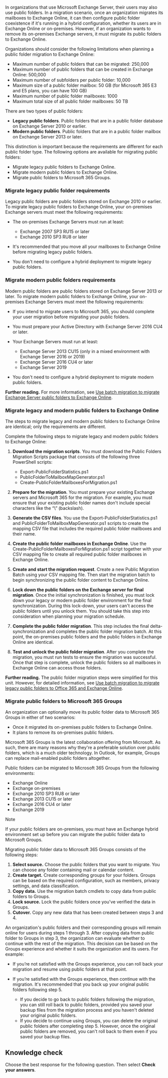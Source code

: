 In organizations that use Microsoft Exchange Server, their users may also use public folders. In a migration scenario, once an organization migrates its mailboxes to Exchange Online, it can then configure public folder coexistence if it's running in a hybrid configuration, whether its users are in Exchange Online or on-premises. However, if an organization wants to remove its on-premises Exchange servers, it must migrate its public folders to Exchange Online.

Organizations should consider the following limitations when planning a public folder migration to Exchange Online:

 -  Maximum number of public folders that can be migrated: 250,000
 -  Maximum number of public folders that can be created in Exchange Online: 500,000
 -  Maximum number of subfolders per public folder: 10,000
 -  Maximum size of a public folder mailbox: 50 GB (for Microsoft 365 E3 and E5 plans, you can have 100 GB)
 -  Maximum number of public folder mailboxes: 1000
 -  Maximum total size of all public folder mailboxes: 50 TB

There are two types of public folders:

 -  **Legacy public folders**. Public folders that are in a public folder database on Exchange Server 2010 or earlier.
 -  **Modern public folders**. Public folders that are in a public folder mailbox on Exchange Server 2013 or later.

‎This distinction is important because the requirements are different for each public folder type. The following options are available for migrating public folders:

 -  Migrate legacy public folders to Exchange Online.
 -  Migrate modern public folders to Exchange Online.
 -  Migrate public folders to Microsoft 365 Groups.

### Migrate legacy public folder requirements

Legacy public folders are public folders stored on Exchange 2010 or earlier. To migrate legacy public folders to Exchange Online, your on-premises Exchange servers must meet the following requirements:

 -  The on-premises Exchange Servers must run at least:
    
     -  Exchange 2007 SP3 RU15 or later
     -  Exchange 2010 SP3 RU8 or later
 -  It's recommended that you move all your mailboxes to Exchange Online before migrating legacy public folders.
 -  You don't need to configure a hybrid deployment to migrate legacy public folders.

### Migrate modern public folders requirements

Modern public folders are public folders stored on Exchange Server 2013 or later. To migrate modern public folders to Exchange Online, your on-premises Exchange Servers must meet the following requirements:

 -  If you intend to migrate users to Microsoft 365, you should complete your user migration before migrating your public folders.
 -  You must prepare your Active Directory with Exchange Server 2016 CU4 or later.
 -  Your Exchange Servers must run at least:
    
     -  Exchange Server 2013 CU15 (only in a mixed environment with Exchange Server 2016 or 2019)
     -  Exchange Server 2016 CU4 or later
     -  Exchange Server 2019
 -  You don't need to configure a hybrid deployment to migrate modern public folders.

**Further reading.** For more information, see [Use batch migration to migrate Exchange Server public folders to Exchange Online](/exchange/collaboration-exo/public-folders/batch-migration-of-legacy-public-folders?azure-portal=true).

### Migrate legacy and modern public folders to Exchange Online

The steps to migrate legacy and modern public folders to Exchange Online are identical; only the requirements are different.

Complete the following steps to migrate legacy and modern public folders to Exchange Online:

1.  **Download the migration scripts**. You must download the Public Folders Migration Scripts package that consists of the following three PowerShell scripts:
    
     -  Export-PublicFolderStatistics.ps1
     -  PublicFolderToMailboxMapGenerator.ps1
     -  Create-PublicFolderMailboxesForMigration.ps1
2.  **Prepare for the migration**. You must prepare your existing Exchange servers and Microsoft 365 for the migration. For example, you must ensure that your existing public folder names don't include special characters like the “\\” (backslash).
3.  **Generate the CSV files**. You use the Export-PublicFolderStatistics.ps1 and PublicFolderToMailboxMapGenerator.ps1 scripts to create the mapping CSV file that includes the required public folder mailboxes and their name.
4.  **Create the public folder mailboxes in Exchange Online**. Use the Create-PublicFolderMailboxesForMigration.ps1 script together with your CSV mapping file to create all required public folder mailboxes in Exchange Online.
5.  **Create and start the migration request**. Create a new Public Migration Batch using your CSV mapping file. Then start the migration batch to begin synchronizing the public folder content to Exchange Online.
6.  **Lock down the public folders on the Exchange server for final migration**. Once the initial synchronization is finished, you must lock down your legacy or modern public folder environment for the final synchronization. During this lock-down, your users can't access the public folders until you unlock them. You should take this step into consideration when planning your migration schedule.
7.  **Complete the public folder migration**. This step includes the final delta-synchronization and completes the public folder migration batch. At this point, the on-premises public folders and the public folders in Exchange Online are identical.
8.  **Test and unlock the public folder migration**. After you complete the migration, you must run tests to ensure the migration was successful. Once that step is complete, unlock the public folders so all mailboxes in Exchange Online can access those folders.

**Further reading.** The public folder migration steps were simplified for this unit. However, for detailed information, see [Use batch migration to migrate legacy public folders to Office 365 and Exchange Online](/exchange/collaboration-exo/public-folders/batch-migration-of-legacy-public-folders?azure-portal=true).

### Migrate public folders to Microsoft 365 Groups

An organization can optionally move its public folder data to Microsoft 365 Groups in either of two scenarios:

 -  Once it migrated its on-premises public folders to Exchange Online.
 -  It plans to remove its on-premises public folders.

Microsoft 365 Groups is the latest collaboration offering from Microsoft. As such, there are many reasons why they're a preferable solution over public folders, which is a much older technology. In Outlook, for example, Groups can replace mail-enabled public folders altogether.

Public folders can be migrated to Microsoft 365 Groups from the following environments:

 -  Exchange Online
 -  Exchange on-premises
 -  Exchange 2010 SP3 RU8 or later
 -  Exchange 2013 CU15 or later
 -  Exchange 2016 CU4 or later
 -  Exchange 2019

> [!NOTE]
> If your public folders are on-premises, you must have an Exchange hybrid environment set up before you can migrate the public folder data to Microsoft Groups.

Migrating public folder data to Microsoft 365 Groups consists of the following steps:

1.  **Select source.** Choose the public folders that you want to migrate. You can choose any folder containing mail or calendar content.
2.  **Create target.** Create corresponding groups for your folders. Groups can be based on the required configuration, such as members, privacy settings, and data classification.
3.  **Copy data.** Use the migration batch cmdlets to copy data from public folders to Groups.
4.  **Lock source.** Lock the public folders once you've verified the data in Groups.
5.  **Cutover.** Copy any new data that has been created between steps 3 and 4.

An organization's public folders and their corresponding groups will remain online for users during steps 1 through 3. After copying data from public folder to Groups in step 3, the organization can evaluate whether to continue with the rest of the migration. This decision can be based on the Groups experience and whether it suits the organization and its users. For example:

 -  If you’re not satisfied with the Groups experience, you can roll back your migration and resume using public folders at that point.
 -  If you’re satisfied with the Groups experience, then continue with the migration. It's recommended that you back up your original public folders following step 5.
    
     -  If you decide to go back to public folders following the migration, you can still roll back to public folders, provided you saved your backup files from the migration process and you haven't deleted your original public folders.
     -  If you decide to continue using Groups, you can delete the original public folders after completing step 5. However, once the original public folders are removed, you can't roll back to them even if you saved your backup files.

## Knowledge check

Choose the best response for the following question. Then select **Check your answers**.